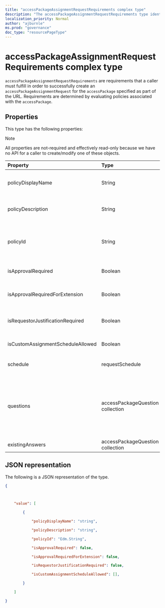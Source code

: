 ```yaml
---
title: "accessPackageAssignmentRequestRequirements complex type"
description: "The accessPackageAssignmentRequestRequirements type identifies a collection requirements necessary to request the specified access package"
localization_priority: Normal
author: "ajburnle"
ms.prod: "governance"
doc_type: "resourcePageType"
---
```


# accessPackageAssignmentRequestRequirements complex type

`accessPackageAssignmentRequestRequirements` are requirements that a caller must fulfill in order to successfully create an `accessPackageAssignmentRequest` for the `accessPackage` specified as part of the URL. Requirements are determined by evaluating policies associated with the `accessPackage`. 

## Properties

This type has the following properties:

> [!NOTE]
> All properties are not-required and effectively read-only because we have no API for a caller to create/modify one of these objects.

| Property                     | Type                      | Description |
| :--------------------------- | :------------------------ | :---------- |
| policyDisplayName | String | The display name of the policy that the user is trying to request access using. |
| policyDescription | String | The description of the policy that the user is trying to request access using.  |
| policyId | String | The ID of the policy that these requirements are associated with. This ID can be used when creating a new assignment request. |
| isApprovalRequired | Boolean | Whether or not a request must be approved by an approver. |
| isApprovalRequiredForExtension  | Boolean | Whether approval is required when a user tries to extend their access. |
| isRequestorJustificationRequired | Boolean | Whether a requestor must supply justification when submitting an assignment request. |
| isCustomAssignmentScheduleAllowed | Boolean | Whether the requestor is allowed to set a custom schedule. |
| schedule | requestSchedule | Schedule restrictions enforced, if any; null if none. |
| questions | accessPackageQuestion collection | Questions that are configured on the policy, required or optional; callers can determine if a question is required or optional based on the **isRequired** property on accessPackageQuestion. `null` if no questions are configured. |
| existingAnswers | accessPackageQuestion collection | Answers that have already been provided. |

## JSON representation

The following is a JSON representation of the type.

```json
{ 

  

    "value": [ 

        { 

            "policyDisplayName": "string", 

            "policyDescription": "string",

            "policyId": "Edm.String",  

            "isApprovalRequired": false, 

            "isApprovalRequiredForExtension": false, 

            "isRequestorJustificationRequired": false,

            "isCustomAssignmentScheduleAllowed": [],

        } 

    ] 

} 
```
